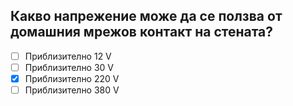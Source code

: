 ## Какво напрежение може да се ползва от домашния мрежов контакт на стената?

<!-- Верният отговор е отбелязан с [X] -->

- [ ] Приблизително 12 V
- [ ] Приблизително 30 V
- [X] Приблизително 220 V
- [ ] Приблизително 380 V

